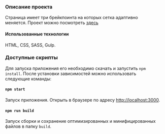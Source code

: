 ### Описание проекта
Страница имеет три брейкпоинта на которых сетка адаптивно меняется.
Проект можно посмотреть [здесь](https://silver-fenglisu-9d8f59.netlify.app/)

#### Использованные технологии

HTML, CSS, SASS, Gulp.

### Доступные скрипты

Для запуска приложения его необходимо скачать и запустить `npm install`. После установки зависимостей можно использовать следующие команды:

#### `npm start`

Запуск приложения. Открыть в браузере по адресу [http://localhost:3000](http://localhost:3000).

#### `npm run build`

Запуск сборки и сохранение оптимизированных и минифицированных файлов в папку `build`.
